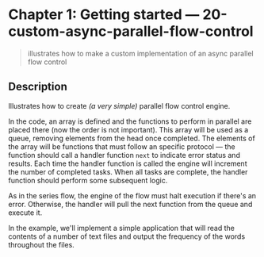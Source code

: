 # Chapter 1: Getting started &mdash; 20-custom-async-parallel-flow-control
> illustrates how to make a custom implementation of an async parallel flow control

## Description
Illustrates how to create *(a very simple)* parallel flow control engine.

In the code, an array is defined and the functions to perform in parallel are placed there (now the order is not important). This array will be used as a queue, removing elements from the head once completed. The elements of the array will be functions that must follow an specific protocol &mdash; the function should call a handler function `next` to indicate error status and results. Each time the handler function is called the engine will increment the number of completed tasks. When all tasks are complete, the handler function should perform some subsequent logic.

As in the series flow, the engine of the flow must halt execution if there's an error. Otherwise, the handler will pull the next function from the queue and execute it.

In the example, we'll implement a simple application that will read the contents of a number of text files and output the frequency of the words throughout the files.

